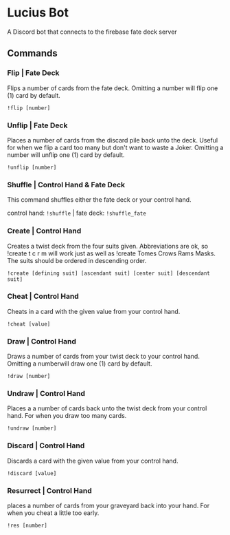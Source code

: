 # Lucius Bot
 A Discord bot that connects to the firebase fate deck server 


## Commands
### Flip | Fate Deck
Flips a number of cards from the fate deck. Omitting a number will flip one (1) card by default.

`!flip [number]`

### Unflip | Fate Deck
Places a number of cards from the discard pile back unto the deck. Useful for when we flip a card too many but don't want to waste a Joker. Omitting a number will unflip one (1) card by default.

`!unflip [number]`

### Shuffle | Control Hand & Fate Deck
This command shuffles either the fate deck or your control hand.

control hand: `!shuffle` | fate deck: `!shuffle_fate`

### Create | Control Hand
Creates a twist deck from the four suits given. Abbreviations are ok, so !create t c r m will work just as well as !create Tomes Crows Rams Masks. The suits should be ordered in descending order.

`!create [defining suit] [ascendant suit] [center suit] [descendant suit]`

### Cheat | Control Hand
Cheats in a card with the given value from your control hand.

`!cheat [value]`

### Draw | Control Hand
Draws a number of cards from your twist deck to your control hand. Omitting a numberwill draw one (1) card by default.

`!draw [number]`

### Undraw | Control Hand
Places a a number of cards back unto the twist deck from your control hand. For when you draw too many cards.

`!undraw [number]`

### Discard | Control Hand
Discards a card with the given value from your control hand.

`!discard [value]`

### Resurrect | Control Hand
places a number of cards from your graveyard back into your hand. For when you cheat a little too early.

`!res [number]`
